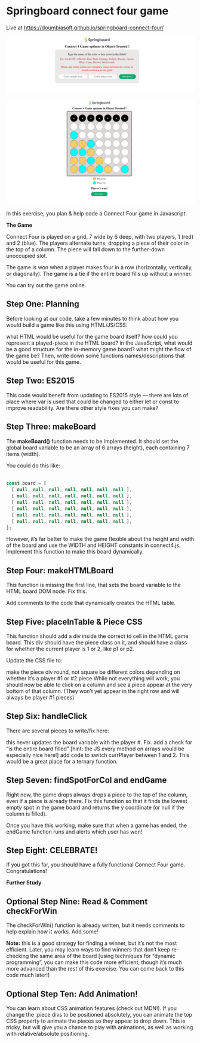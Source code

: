 # Springboard connect four game

Live at https://doumbiasoft.github.io/springboard-connect-four/

![alt image](https://github.com/doumbiasoft/springboard-connect-four-oo/blob/main/images/connect_four_game_oo_2.png)

![alt image](https://github.com/doumbiasoft/springboard-connect-four-oo/blob/main/images/connect_four_game_oo.png)


In this exercise, you plan & help code a Connect Four game in Javascript.

**The Game**

Connect Four is played on a grid, 7 wide by 6 deep, with two players, 1 (red) and 2 (blue). The players alternate turns, dropping a piece of their color in the top of a column. The piece will fall down to the further-down unoccupied slot.

The game is won when a player makes four in a row (horizontally, vertically, or diagonally). The game is a tie if the entire board fills up without a winner.

You can try out the game online.

## Step One: Planning

Before looking at our code, take a few minutes to think about how you would build a game like this using HTML/JS/CSS:

what HTML would be useful for the game board itself?
how could you represent a played-piece in the HTML board?
in the JavaScript, what would be a good structure for the in-memory game board?
what might the flow of the game be?
Then, write down some functions names/descriptions that would be useful for this game.

## Step Two: ES2015

This code would benefit from updating to ES2015 style — there are lots of place where var is used that could be changed to either let or const to improve readability. Are there other style fixes you can make?

## Step Three: makeBoard

The **makeBoard()** function needs to be implemented. It should set the global board variable to be an array of 6 arrays (height), each containing 7 items (width).

You could do this like:

```JavaScript

const board = [
  [ null, null, null, null, null, null, null ],
  [ null, null, null, null, null, null, null ],
  [ null, null, null, null, null, null, null ],
  [ null, null, null, null, null, null, null ],
  [ null, null, null, null, null, null, null ],
  [ null, null, null, null, null, null, null ],
];

```

However, it’s far better to make the game flexible about the height and width of the board and use the WIDTH and HEIGHT constants in connect4.js. Implement this function to make this board dynamically.

## Step Four: makeHTMLBoard

This function is missing the first line, that sets the board variable to the HTML board DOM node. Fix this.

Add comments to the code that dynamically creates the HTML table.

## Step Five: placeInTable & Piece CSS

This function should add a div inside the correct td cell in the HTML game board. This div should have the piece class on it, and should have a class for whether the current player is 1 or 2, like p1 or p2.

Update the CSS file to:

make the piece div round, not square
be different colors depending on whether it’s a player #1 or #2 piece
While not everything will work, you should now be able to click on a column and see a piece appear at the very bottom of that column. (They won’t yet appear in the right row and will always be player #1 pieces)

## Step Six: handleClick

There are several pieces to write/fix here:

this never updates the board variable with the player #. Fix.
add a check for “is the entire board filled” [hint: the JS every method on arrays would be especially nice here!]
add code to switch currPlayer between 1 and 2. This would be a great place for a ternary function.

## Step Seven: findSpotForCol and endGame

Right now, the game drops always drops a piece to the top of the column, even if a piece is already there. Fix this function so that it finds the lowest empty spot in the game board and returns the y coordinate (or null if the column is filled).

Once you have this working, make sure that when a game has ended, the endGame function runs and alerts which user has won!

## Step Eight: CELEBRATE!

If you got this far, you should have a fully functional Connect Four game. Congratulations!

**Further Study**

## Optional Step Nine: Read & Comment checkForWin

The checkForWin() function is already written, but it needs comments to help explain how it works. Add some!

**Note:** this is a good strategy for finding a winner, but it’s not the most efficient. Later, you may learn ways to find winners that don’t keep re-checking the same area of the board [using techniques for “dynamic programming”, you can make this code more efficient, though it’s much more advanced than the rest of this exercise. You can come back to this code much later!]

## Optional Step Ten: Add Animation!

You can learn about CSS animation features (check out MDN!). If you change the .piece divs to be positioned absolutely, you can animate the top CSS property to animate the pieces so they appear to drop down. This is tricky, but will give you a chance to play with animations, as well as working with relative/absolute positioning.

